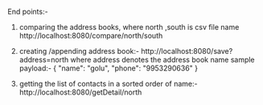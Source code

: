 End points:-
1) comparing the address books, where north ,south is csv file name
http://localhost:8080/compare/north/south
2) creating /appending address book:- http://localhost:8080/save?address=north where address denotes the address book name 
sample payload:-
{
  "name": "golu",
   "phone": "9953290636"
 }
        
3) getting the list of contacts in a sorted order of name:-
http://localhost:8080/getDetail/north
